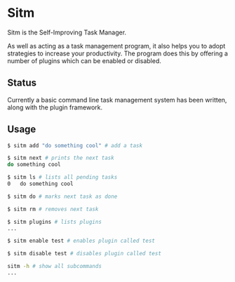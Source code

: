 Sitm
====

Sitm is the Self-Improving Task Manager.

As well as acting as a task management program, it also helps you to adopt strategies to increase your productivity.  The program does this by offering a number of plugins which can be enabled or disabled.

Status
------

Currently a basic command line task management system has been written, along with the plugin framework.

Usage
-----

```bash
$ sitm add "do something cool" # add a task

$ sitm next # prints the next task
do something cool 

$ sitm ls # lists all pending tasks
0   do something cool

$ sitm do # marks next task as done

$ sitm rm # removes next task

$ sitm plugins # lists plugins
...

$ sitm enable test # enables plugin called test

$ sitm disable test # disables plugin called test

sitm -h # show all subcommands
...
```
